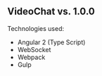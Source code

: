 <h2>VideoChat vs. 1.0.0</h2>

<p>Technologies used:</p>
<ul>
<li>Angular 2 (Type Script)</li>
<li>WebSocket</li>
<li>Webpack</li>
<li>Gulp</li>
</ul>